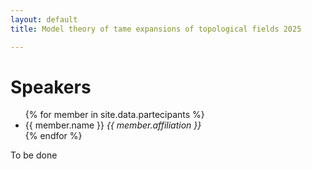 ```yaml
---
layout: default
title: Model theory of tame expansions of topological fields 2025

---
```


<body>
	<h1>Speakers</h1>
	<ul>
{% for member in site.data.partecipants %}
  <li>
	  {{ member.name }} <em>{{ member.affiliation }}</em>

  </li>
{% endfor %}
</ul>
		<p>To be done</p>  
</body>

